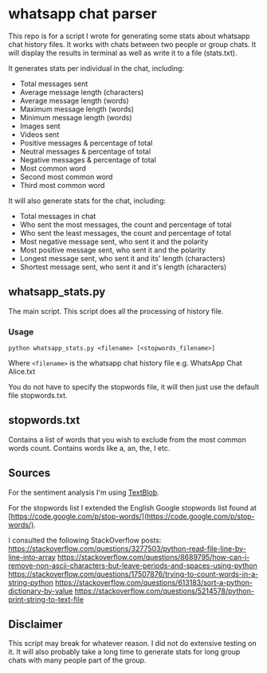 # whatsapp chat parser

This repo is for a script I wrote for generating some stats about whatsapp chat history files.
It works with chats between two people or group chats.
It will display the results in terminal as well as write it to a file (stats.txt).

It generates stats per individual in the chat, including:
* Total messages sent
* Average message length (characters)
* Average message length (words)
* Maximum message length (words)
* Minimum message length (words)
* Images sent
* Videos sent
* Positive messages & percentage of total
* Neutral messages & percentage of total
* Negative messages & percentage of total
* Most common word
* Second most common word
* Third most common word

It will also generate stats for the chat, including:
* Total messages in chat
* Who sent the most messages, the count and percentage of total
* Who sent the least messages, the count and percentage of total
* Most negative message sent, who sent it and the polarity
* Most positive message sent, who sent it and the polarity
* Longest message sent, who sent it and its' length (characters)
* Shortest message sent, who sent it and it's length (characters)

## whatsapp_stats.py

The main script. This script does all the processing of history file.

### Usage

`python whatsapp_stats.py <filename> [<stopwords_filename>]`

Where `<filename>` is the whatsapp chat history file e.g. WhatsApp Chat Alice.txt

You do not have to specify the stopwords file, it will then just use the default file stopwords.txt.

## stopwords.txt

Contains a list of words that you wish to exclude from the most common words count. Contains words like a, an, the, I etc.

## Sources 

For the sentiment analysis I'm using [TextBlob](https://github.com/sloria/TextBlob).

For the stopwords list I extended the English Google stopwords list found at [https://code.google.com/p/stop-words/](https://code.google.com/p/stop-words/).

I consulted the following StackOverflow posts:
https://stackoverflow.com/questions/3277503/python-read-file-line-by-line-into-array
https://stackoverflow.com/questions/8689795/how-can-i-remove-non-ascii-characters-but-leave-periods-and-spaces-using-python
https://stackoverflow.com/questions/17507876/trying-to-count-words-in-a-string-python
https://stackoverflow.com/questions/613183/sort-a-python-dictionary-by-value
https://stackoverflow.com/questions/5214578/python-print-string-to-text-file

## Disclaimer

This script may break for whatever reason. I did not do extensive testing on it.
It will also probably take a long time to generate stats for long group chats with many people part of the group.
